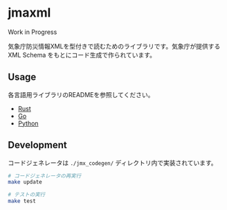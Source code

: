 # jmaxml

Work in Progress

気象庁防災情報XMLを型付きで読むためのライブラリです。気象庁が提供する XML Schema をもとにコード生成で作られています。

## Usage

各言語用ライブラリのREADMEを参照してください。

- [Rust](./jmaxml-rs/)
- [Go](./jmaxml-go/)
- [Python](./jmaxml-py/)

## Development

コードジェネレータは `./jmx_codegen/` ディレクトリ内で実装されています。

```bash
# コードジェネレータの再実行
make update

# テストの実行
make test
```

